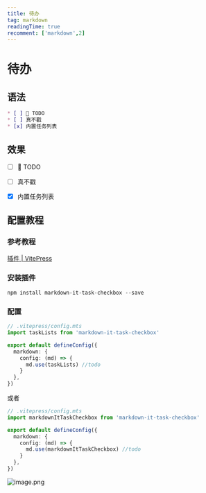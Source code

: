 ```yaml
---
title: 待办
tag: markdown
readingTime: true
recomment: ['markdown',2]
---
```


# 待办

## 语法
``` md
* [ ] 🥔 TODO
* [ ] 真不戳
* [x] 内置任务列表

```


## 效果

* [ ] 🥔 TODO
* [ ] 真不戳
* [x] 内置任务列表


## 配置教程

### 参考教程

[插件 | VitePress](https://vitepress.yiov.top/plugin.html#todo)

### 安装插件

```npm
npm install markdown-it-task-checkbox --save
```

### 配置

```ts
// .vitepress/config.mts
import taskLists from 'markdown-it-task-checkbox'

export default defineConfig({
  markdown: {
    config: (md) => {
      md.use(taskLists) //todo
    }
  },
})
```

或者

```ts
// .vitepress/config.mts
import markdownItTaskCheckbox from 'markdown-it-task-checkbox'

export default defineConfig({
  markdown: {
    config: (md) => {
      md.use(markdownItTaskCheckbox) //todo
    }
  },
})
```


![image.png](https://imgsbo.oss-cn-shanghai.aliyuncs.com/undefined20250506215319918.png)


